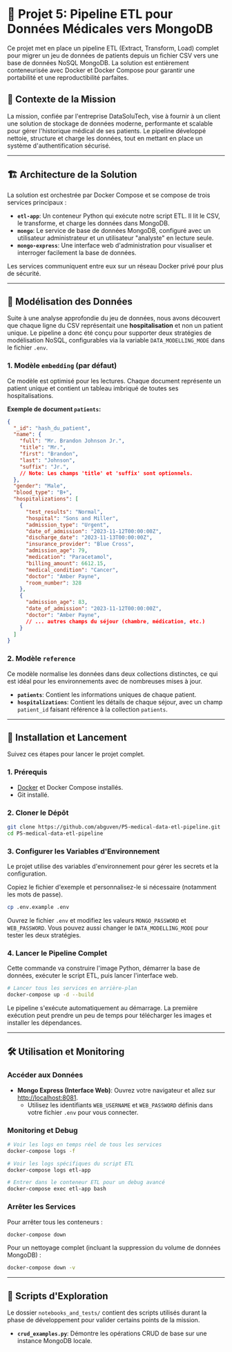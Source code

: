 # 🚀 Projet 5: Pipeline ETL pour Données Médicales vers MongoDB

Ce projet met en place un pipeline ETL (Extract, Transform, Load) complet pour migrer un jeu de données de patients depuis un fichier CSV vers une base de données NoSQL MongoDB. La solution est entièrement conteneurisée avec Docker et Docker Compose pour garantir une portabilité et une reproductibilité parfaites.

## 🎯 Contexte de la Mission

La mission, confiée par l'entreprise DataSoluTech, vise à fournir à un client une solution de stockage de données moderne, performante et scalable pour gérer l'historique médical de ses patients. Le pipeline développé nettoie, structure et charge les données, tout en mettant en place un système d'authentification sécurisé.

---

## 🏗️ Architecture de la Solution

La solution est orchestrée par Docker Compose et se compose de trois services principaux :

- **`etl-app`**: Un conteneur Python qui exécute notre script ETL. Il lit le CSV, le transforme, et charge les données dans MongoDB.
- **`mongo`**: Le service de base de données MongoDB, configuré avec un utilisateur administrateur et un utilisateur "analyste" en lecture seule.
- **`mongo-express`**: Une interface web d'administration pour visualiser et interroger facilement la base de données.

Les services communiquent entre eux sur un réseau Docker privé pour plus de sécurité.

---

## 💾 Modélisation des Données

Suite à une analyse approfondie du jeu de données, nous avons découvert que chaque ligne du CSV représentait une **hospitalisation** et non un patient unique. Le pipeline a donc été conçu pour supporter deux stratégies de modélisation NoSQL, configurables via la variable `DATA_MODELLING_MODE` dans le fichier `.env`.

### 1. Modèle `embedding` (par défaut)
Ce modèle est optimisé pour les lectures. Chaque document représente un patient unique et contient un tableau imbriqué de toutes ses hospitalisations.

**Exemple de document `patients`:**
```json
{
  "_id": "hash_du_patient",
  "name": {
    "full": "Mr. Brandon Johnson Jr.",
    "title": "Mr.", 
    "first": "Brandon",
    "last": "Johnson",
    "suffix": "Jr.", 
    // Note: Les champs 'title' et 'suffix' sont optionnels.
  },
  "gender": "Male",
  "blood_type": "B+",
  "hospitalizations": [
    {
      "test_results": "Normal",
      "hospital": "Sons and Miller",
      "admission_type": "Urgent",
      "date_of_admission": "2023-11-12T00:00:00Z",
      "discharge_date": "2023-11-13T00:00:00Z",
      "insurance_provider": "Blue Cross",
      "admission_age": 79,
      "medication": "Paracetamol",
      "billing_amount": 6612.15,      
      "medical_condition": "Cancer",
      "doctor": "Amber Payne",
      "room_number": 328
    },
    {
      "admission_age": 83,
      "date_of_admission": "2023-11-12T00:00:00Z",
      "doctor": "Amber Payne",
      // ... autres champs du séjour (chambre, médication, etc.)
    }
  ]
}
```

### 2. Modèle `reference`
Ce modèle normalise les données dans deux collections distinctes, ce qui est idéal pour les environnements avec de nombreuses mises à jour.
- **`patients`**: Contient les informations uniques de chaque patient.
- **`hospitalizations`**: Contient les détails de chaque séjour, avec un champ `patient_id` faisant référence à la collection `patients`.

---

## 🚀 Installation et Lancement

Suivez ces étapes pour lancer le projet complet.

### 1. Prérequis
- [Docker](https://www.docker.com/products/docker-desktop/) et Docker Compose installés.
- Git installé.

### 2. Cloner le Dépôt
```bash
git clone https://github.com/abguven/P5-medical-data-etl-pipeline.git
cd P5-medical-data-etl-pipeline
```

### 3. Configurer les Variables d'Environnement
Le projet utilise des variables d'environnement pour gérer les secrets et la configuration.

Copiez le fichier d'exemple et personnalisez-le si nécessaire (notamment les mots de passe).
```bash
cp .env.example .env
```
Ouvrez le fichier `.env` et modifiez les valeurs `MONGO_PASSWORD` et `WEB_PASSWORD`. Vous pouvez aussi changer le `DATA_MODELLING_MODE` pour tester les deux stratégies.

### 4. Lancer le Pipeline Complet
Cette commande va construire l'image Python, démarrer la base de données, exécuter le script ETL, puis lancer l'interface web.

```bash
# Lancer tous les services en arrière-plan
docker-compose up -d --build
```
Le pipeline s'exécute automatiquement au démarrage. La première exécution peut prendre un peu de temps pour télécharger les images et installer les dépendances.

---

## 🛠️ Utilisation et Monitoring

### Accéder aux Données
- **Mongo Express (Interface Web)**: Ouvrez votre navigateur et allez sur [http://localhost:8081](http://localhost:8081).
  - Utilisez les identifiants `WEB_USERNAME` et `WEB_PASSWORD` définis dans votre fichier `.env` pour vous connecter.

### Monitoring et Debug
```bash
# Voir les logs en temps réel de tous les services
docker-compose logs -f

# Voir les logs spécifiques du script ETL
docker-compose logs etl-app

# Entrer dans le conteneur ETL pour un debug avancé
docker-compose exec etl-app bash
```

### Arrêter les Services
Pour arrêter tous les conteneurs :
```bash
docker-compose down
```
Pour un nettoyage complet (incluant la suppression du volume de données MongoDB) :
```bash
docker-compose down -v
```

---

## 🧪 Scripts d'Exploration

Le dossier `notebooks_and_tests/` contient des scripts utilisés durant la phase de développement pour valider certains points de la mission.
- **`crud_examples.py`**: Démontre les opérations CRUD de base sur une instance MongoDB locale.
